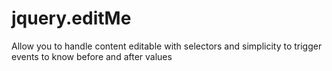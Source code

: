 jquery.editMe
=============

Allow you to handle content editable with selectors and simplicity to trigger events to know before and after values